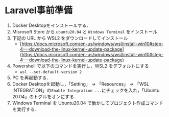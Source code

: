 # Laravel事前準備

1. Docker Desktopをインストールする．
2. Misrosoft Store から `ubuntu20.04` と `Windows Terminal` をインストール
3. 下記の URL から WSL2 をダウンロードしてインストール
    - [https://docs.microsoft.com/en-us/windows/wsl/install-win10#step-4---download-the-linux-kernel-update-package](https://docs.microsoft.com/en-us/windows/wsl/install-win10#step-4---download-the-linux-kernel-update-package)
4. Powershell で以下のコマンドを実行し，WSL2 をデフォルトにする
    - `wsl --set-default-version 2`
5. PC を再起動する．
6. Docker Desktopを起動し，「Setting」 -> 「Resources」 -> 「WSL INTEGRATION」の`Enable Integration ...`にチェックを入れ，「Ubuntu 20.04」のトグルをオンにする．
7. Windows Terminal を Ubuntu20.04 で動かしてプロジェクト作成コマンドを実行する．

